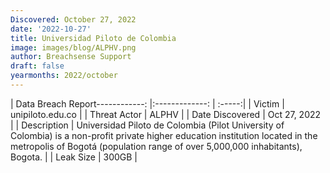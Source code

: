 ```yaml
---
Discovered: October 27, 2022
date: '2022-10-27'
title: Universidad Piloto de Colombia
image: images/blog/ALPHV.png
author: Breachsense Support
draft: false
yearmonths: 2022/october
---
```


| Data Breach Report------------:     |:-------------:    | :-----:|
| Victim      | unipiloto.edu.co      | 
| Threat Actor      | ALPHV      | 
| Date Discovered      | Oct 27, 2022      | 
| Description      | Universidad Piloto de Colombia (Pilot University of Colombia) is a non-profit private higher education institution located in the metropolis of Bogotá (population range of over 5,000,000 inhabitants), Bogota.      | 
| Leak Size      | 300GB      | 


